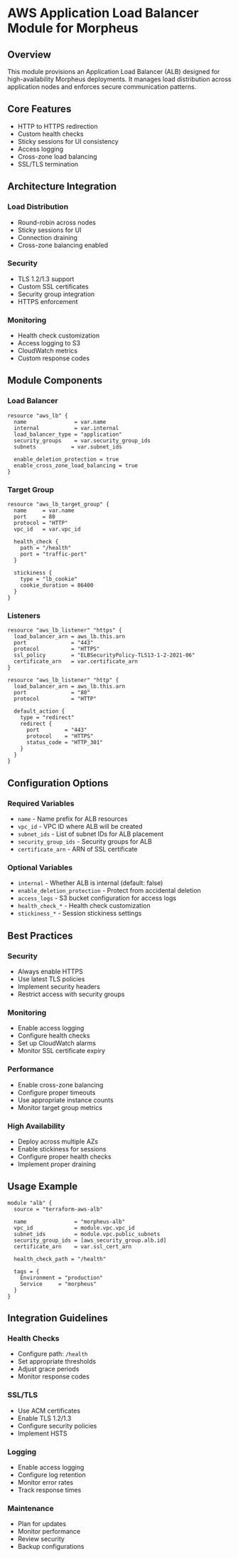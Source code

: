 # AWS Application Load Balancer Module for Morpheus

## Overview

This module provisions an Application Load Balancer (ALB) designed for high-availability Morpheus deployments. It manages load distribution across application nodes and enforces secure communication patterns.

## Core Features

- HTTP to HTTPS redirection
- Custom health checks
- Sticky sessions for UI consistency
- Access logging
- Cross-zone load balancing
- SSL/TLS termination

## Architecture Integration

### Load Distribution
- Round-robin across nodes
- Sticky sessions for UI
- Connection draining
- Cross-zone balancing enabled

### Security
- TLS 1.2/1.3 support
- Custom SSL certificates
- Security group integration
- HTTPS enforcement

### Monitoring
- Health check customization
- Access logging to S3
- CloudWatch metrics
- Custom response codes

## Module Components

### Load Balancer
```hcl
resource "aws_lb" {
  name               = var.name
  internal           = var.internal
  load_balancer_type = "application"
  security_groups    = var.security_group_ids
  subnets           = var.subnet_ids
  
  enable_deletion_protection = true
  enable_cross_zone_load_balancing = true
}
```

### Target Group
```hcl
resource "aws_lb_target_group" {
  name     = var.name
  port     = 80
  protocol = "HTTP"
  vpc_id   = var.vpc_id

  health_check {
    path = "/health"
    port = "traffic-port"
  }

  stickiness {
    type = "lb_cookie"
    cookie_duration = 86400
  }
}
```

### Listeners
```hcl
resource "aws_lb_listener" "https" {
  load_balancer_arn = aws_lb.this.arn
  port              = "443"
  protocol          = "HTTPS"
  ssl_policy        = "ELBSecurityPolicy-TLS13-1-2-2021-06"
  certificate_arn   = var.certificate_arn
}

resource "aws_lb_listener" "http" {
  load_balancer_arn = aws_lb.this.arn
  port              = "80"
  protocol          = "HTTP"
  
  default_action {
    type = "redirect"
    redirect {
      port        = "443"
      protocol    = "HTTPS"
      status_code = "HTTP_301"
    }
  }
}
```

## Configuration Options

### Required Variables
- `name` - Name prefix for ALB resources
- `vpc_id` - VPC ID where ALB will be created
- `subnet_ids` - List of subnet IDs for ALB placement
- `security_group_ids` - Security groups for ALB
- `certificate_arn` - ARN of SSL certificate

### Optional Variables
- `internal` - Whether ALB is internal (default: false)
- `enable_deletion_protection` - Protect from accidental deletion
- `access_logs` - S3 bucket configuration for access logs
- `health_check_*` - Health check customization
- `stickiness_*` - Session stickiness settings

## Best Practices

### Security
- Always enable HTTPS
- Use latest TLS policies
- Implement security headers
- Restrict access with security groups

### Monitoring
- Enable access logging
- Configure health checks
- Set up CloudWatch alarms
- Monitor SSL certificate expiry

### Performance
- Enable cross-zone balancing
- Configure proper timeouts
- Use appropriate instance counts
- Monitor target group metrics

### High Availability
- Deploy across multiple AZs
- Enable stickiness for sessions
- Configure proper health checks
- Implement proper draining

## Usage Example

```hcl
module "alb" {
  source = "terraform-aws-alb"

  name               = "morpheus-alb"
  vpc_id             = module.vpc.vpc_id
  subnet_ids         = module.vpc.public_subnets
  security_group_ids = [aws_security_group.alb.id]
  certificate_arn    = var.ssl_cert_arn

  health_check_path = "/health"
  
  tags = {
    Environment = "production"
    Service     = "morpheus"
  }
}
```

## Integration Guidelines

### Health Checks
- Configure path: `/health`
- Set appropriate thresholds
- Adjust grace periods
- Monitor response codes

### SSL/TLS
- Use ACM certificates
- Enable TLS 1.2/1.3
- Configure security policies
- Implement HSTS

### Logging
- Enable access logging
- Configure log retention
- Monitor error rates
- Track response times

### Maintenance
- Plan for updates
- Monitor performance
- Review security
- Backup configurations